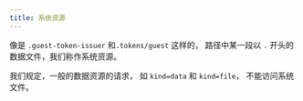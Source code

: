 ```yaml
---
title: 系统资源
---
```


像是 `.guest-token-issuer` 和`.tokens/guest` 这样的，
路径中某一段以 `.` 开头的数据文件，我们称作系统资源。

我们规定，一般的数据资源的请求，
如 `kind=data` 和 `kind=file`，
不能访问系统文件。

